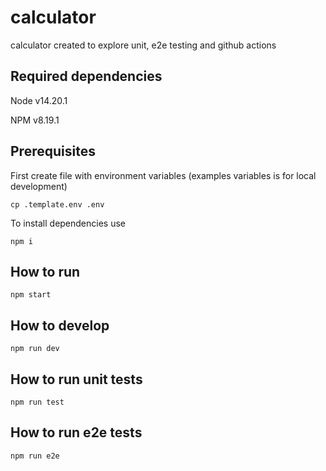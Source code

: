 # calculator

calculator created to explore unit, e2e testing and github actions

## Required dependencies

Node v14.20.1

NPM v8.19.1

## Prerequisites

First create file with environment variables (examples variables is for local development)

`cp .template.env .env`

To install dependencies use

`npm i`

## How to run

`npm start`

## How to develop

`npm run dev`

## How to run unit tests

`npm run test`

## How to run e2e tests

`npm run e2e`
